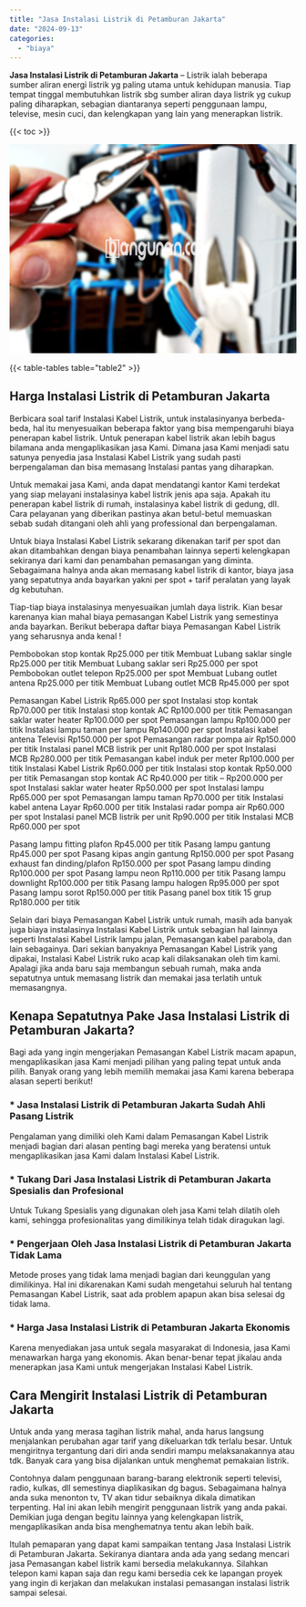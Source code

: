 ```yaml
---
title: "Jasa Instalasi Listrik di Petamburan Jakarta"
date: "2024-09-13"
categories: 
  - "biaya"
---
```


**Jasa Instalasi Listrik di Petamburan Jakarta** – Listrik ialah beberapa sumber aliran energi listrik yg paling utama untuk kehidupan manusia. Tiap tempat tinggal membutuhkan listrik sbg sumber aliran daya listrik yg cukup paling diharapkan, sebagian diantaranya seperti penggunaan lampu, televise, mesin cuci, dan kelengkapan yang lain yang menerapkan listrik.

{{< toc >}}

![Jasa Instalasi Listrik di Petamburan Jakarta](/images/instalasi-listrik-murah44.png)

{{< table-tables table="table2" >}}

## Harga Instalasi Listrik di Petamburan Jakarta

Berbicara soal tarif Instalasi Kabel Listrik, untuk instalasinyanya berbeda-beda, hal itu menyesuaikan beberapa faktor yang bisa mempengaruhi biaya penerapan kabel listrik. Untuk penerapan kabel listrik akan lebih bagus bilamana anda mengaplikasikan jasa Kami. Dimana jasa Kami menjadi satu satunya penyedia jasa Instalasi Kabel Listrik yang sudah pasti berpengalaman dan bisa memasang Instalasi pantas yang diharapkan.

Untuk memakai jasa Kami, anda dapat mendatangi kantor Kami terdekat yang siap melayani instalasinya kabel listrik jenis apa saja. Apakah itu penerapan kabel listrik di rumah, instalasinya kabel listrik di gedung, dll. Cara pelayanan yang diberikan pastinya akan betul-betul memuaskan sebab sudah ditangani oleh ahli yang professional dan berpengalaman.

Untuk biaya Instalasi Kabel Listrik sekarang dikenakan tarif per spot dan akan ditambahkan dengan biaya penambahan lainnya seperti kelengkapan sekiranya dari kami dan penambahan pemasangan yang diminta. Sebagaimana halnya anda akan memasang kabel listrik di kantor, biaya jasa yang sepatutnya anda bayarkan yakni per spot + tarif peralatan yang layak dg kebutuhan.

Tiap-tiap biaya instalasinya menyesuaikan jumlah daya listrik. Kian besar karenanya kian mahal biaya pemasangan Kabel Listrik yang semestinya anda bayarkan. Berikut beberapa daftar biaya Pemasangan Kabel Listrik yang seharusnya anda kenal !

Pembobokan stop kontak Rp25.000 per titik Membuat Lubang saklar single Rp25.000 per titik Membuat Lubang saklar seri Rp25.000 per spot Pembobokan outlet telepon Rp25.000 per spot Membuat Lubang outlet antena Rp25.000 per titik Membuat Lubang outlet MCB Rp45.000 per spot

Pemasangan Kabel Listrik Rp65.000 per spot Instalasi stop kontak Rp70.000 per titik Instalasi stop kontak AC Rp100.000 per titik Pemasangan saklar water heater Rp100.000 per spot Pemasangan lampu Rp100.000 per titik Instalasi lampu taman per lampu Rp140.000 per spot Instalasi kabel antena Televisi Rp150.000 per spot Pemasangan radar pompa air Rp150.000 per titik Instalasi panel MCB listrik per unit Rp180.000 per spot Instalasi MCB Rp280.000 per titik Pemasangan kabel induk per meter Rp100.000 per titik Instalasi Kabel Listrik Rp60.000 per titik Instalasi stop kontak Rp50.000 per titik Pemasangan stop kontak AC Rp40.000 per titik – Rp200.000 per spot Instalasi saklar water heater Rp50.000 per spot Instalasi lampu Rp65.000 per spot Pemasangan lampu taman Rp70.000 per titik Instalasi kabel antena Layar Rp60.000 per titik Instalasi radar pompa air Rp60.000 per spot Instalasi panel MCB listrik per unit Rp90.000 per titik Instalasi MCB Rp60.000 per spot

Pasang lampu fitting plafon Rp45.000 per titik Pasang lampu gantung Rp45.000 per spot Pasang kipas angin gantung Rp150.000 per spot Pasang exhaust fan dinding/plafon Rp150.000 per spot Pasang lampu dinding Rp100.000 per spot Pasang lampu neon Rp110.000 per titik Pasang lampu downlight Rp100.000 per titik Pasang lampu halogen Rp95.000 per spot Pasang lampu sorot Rp150.000 per titik Pasang panel box titik 15 grup Rp180.000 per titik

Selain dari biaya Pemasangan Kabel Listrik untuk rumah, masih ada banyak juga biaya instalasinya Instalasi Kabel Listrik untuk sebagian hal lainnya seperti Instalasi Kabel Listrik lampu jalan, Pemasangan kabel parabola, dan lain sebagainya. Dari sekian banyaknya Pemasangan Kabel Listrik yang dipakai, Instalasi Kabel Listrik ruko acap kali dilaksanakan oleh tim kami. Apalagi jika anda baru saja membangun sebuah rumah, maka anda sepatutnya untuk memasang listrik dan memakai jasa terlatih untuk memasangnya.

## Kenapa Sepatutnya Pake Jasa Instalasi Listrik di Petamburan Jakarta?

Bagi ada yang ingin mengerjakan Pemasangan Kabel Listrik macam apapun, mengaplikasikan jasa Kami menjadi pilihan yang paling tepat untuk anda pilih. Banyak orang yang lebih memilih memakai jasa Kami karena beberapa alasan seperti berikut!

### \* Jasa Instalasi Listrik di Petamburan Jakarta Sudah Ahli Pasang Listrik

Pengalaman yang dimiliki oleh Kami dalam Pemasangan Kabel Listrik menjadi bagian dari alasan penting bagi mereka yang beratensi untuk mengaplikasikan jasa Kami dalam Instalasi Kabel Listrik.

### \* Tukang Dari Jasa Instalasi Listrik di Petamburan Jakarta Spesialis dan Profesional

Untuk Tukang Spesialis yang digunakan oleh jasa Kami telah dilatih oleh kami, sehingga profesionalitas yang dimilikinya telah tidak diragukan lagi.

### \* Pengerjaan Oleh Jasa Instalasi Listrik di Petamburan Jakarta Tidak Lama

Metode proses yang tidak lama menjadi bagian dari keunggulan yang dimilikinya. Hal ini dikarenakan Kami sudah mengetahui seluruh hal tentang Pemasangan Kabel Listrik, saat ada problem apapun akan bisa selesai dg tidak lama.

### \* Harga Jasa Instalasi Listrik di Petamburan Jakarta Ekonomis

Karena menyediakan jasa untuk segala masyarakat di Indonesia, jasa Kami menawarkan harga yang ekonomis. Akan benar-benar tepat jikalau anda menerapkan jasa Kami untuk mengerjakan Instalasi Kabel Listrik.

## Cara Mengirit Instalasi Listrik di Petamburan Jakarta


Untuk anda yang merasa tagihan listrik mahal, anda harus langsung menjalankan perubahan agar tarif yang dikeluarkan tdk terlalu besar. Untuk mengiritnya tergantung dari diri anda sendiri mampu melaksanakannya atau tdk. Banyak cara yang bisa dijalankan untuk menghemat pemakaian listrik.

Contohnya dalam penggunaan barang-barang elektronik seperti televisi, radio, kulkas, dll semestinya diaplikasikan dg bagus. Sebagaimana halnya anda suka menonton tv, TV akan tidur sebaiknya dikala dimatikan terpenting. Hal ini akan lebih mengirit penggunaan listrik yang anda pakai. Demikian juga dengan begitu lainnya yang kelengkapan listrik, mengaplikasikan anda bisa menghematnya tentu akan lebih baik.

Itulah pemaparan yang dapat kami sampaikan tentang Jasa Instalasi Listrik di Petamburan Jakarta. Sekiranya diantara anda ada yang sedang mencari jasa Pemasangan kabel listrik kami bersedia melakukannya. Silahkan telepon kami kapan saja dan regu kami bersedia cek ke lapangan proyek yang ingin di kerjakan dan melakukan instalasi pemasangan instalasi listrik sampai selesai.
